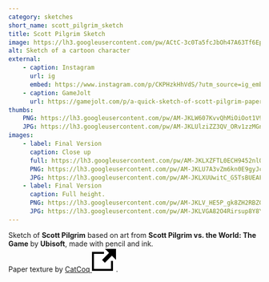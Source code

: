 ```yaml
---
category: sketches
short_name: scott_pilgrim_sketch
title: Scott Pilgrim Sketch
image: https://lh3.googleusercontent.com/pw/ACtC-3c0Ta5fcJbOh47A63Tf6EpYk-CJkMUTKEzjziSRUGQ3SuzJE5DpGMMoKrSzoD9r-3PknuHW9h8URoh9m6Hnd1go-JwZE9NMzKdm5RydQF6Irn4J3rlAxektbTzyO3GIAFrseUj3Da6v1jFLGnphwYJ2=w1200-h630-no?authuser=0
alt: Sketch of a cartoon character
external:
    - caption: Instagram
      url: ig
      embed: https://www.instagram.com/p/CKPHzkHhVdS/?utm_source=ig_embed&amp;utm_campaign=loading
    - caption: GameJolt
      url: https://gamejolt.com/p/a-quick-sketch-of-scott-pilgrim-paper-texture-by-catcoq-w9kvdwf7
thumbs:
    PNG: https://lh3.googleusercontent.com/pw/AM-JKLW607KvvQhMiOiOot1V9WjuwK7YyB1l5M2FOOD1VvRLYgNDKRERhUUP9AzlqcYIOoUvEqfgB0HgKKCLF4rPHxm_MfZd5lnZ1vlZ4IdufB46IcYD8zzm9PcEEgOdzAZkPteeDhSSwayqbYqCjE9syEqP
    JPG: https://lh3.googleusercontent.com/pw/AM-JKLUlziZZ3QV_ORv1zzMGnvxlV0-nwi6wbsuhgpkB1maI06B_NZTYTJ81i3Cm8WY-2b_lztU28Zy00BkBpF7Ucep31bu53AOB5Afx5s9CxpNzPUdnDtBjiI2KJFCOh9DBetbTMVNVt4na_cvClpQOj2G7
images:
    - label: Final Version
      caption: Close up
      full: https://lh3.googleusercontent.com/pw/AM-JKLXZFTL0ECH9452nlQ7hXkCh9OWanYPuMx3v2Zj20BvydGKTC9NTfA8xuHKHyXstS6ATasdZZw7uLWrbODwTdk9NXjrNq2zTQz4aafml770cCwqw5Vtm_fuOtHqclSpdqvKuFSEU-AjShpL_iGyU6I1U=w2400
      PNG: https://lh3.googleusercontent.com/pw/AM-JKLU7A3vZm6kn0E9gyJc5ISYfyJ4HiP5PZ5If2qcb9YgGOWTekQ3rpRIDPTf6UWeS8LVIio2-SHNwp5AN6GjNUHbFgcP_VFLYAE6D1OoD92b_KDMaNJoCSRzW147MvwYJhP9UflParaEgUZ_mazD32mC7
      JPG: https://lh3.googleusercontent.com/pw/AM-JKLXUUwitC_G5TsBUEAFXXsPYHvp_jc7ix8hZIaq84tNGYB_ZytYXG4aSWGCNas-4I4onZY5sQqdLGh-Wq9nFoL4s-pUQ2lhLQernlVIH8nG4dSmrjzNpjaiduT5K8gdM-3LCHsyF3MjUKTcVY1qTAOU1
    - label: Final Version
      caption: Full height.
      PNG: https://lh3.googleusercontent.com/pw/AM-JKLV_HE5P_gk8ZH2RBZGW-2QjE7PVjhU2BgTaiO6D-mS-ttUrYZMjdYAGJb-aP5fN-9CF1Q9HsrKXBLrhNvBmLUoUEVJR42Q1tyeJ9DaI8CAROIYo7eGEIAxzKmi3YyOWxew2SVla5Y9qRjudnUznKiZx
      JPG: https://lh3.googleusercontent.com/pw/AM-JKLVGA82O4Rirsup8Y8YRG1fAisSLRPAr5O2mlVJeWJyuq9TbipdIZVaRhwGgQ2jKtXrmoWP2hbFfWBPUJZftRcR6WllV-v7OA2Tt1PsXlPAg1og3l9PQe8KZRO5h1NBo9iGZVnUUbFTwY1HINa3lPMfp
---
```


Sketch of **Scott Pilgrim** based on art from **Scott Pilgrim vs. the World: The Game** by **Ubisoft**, made with pencil and ink.  
Paper texture by [CatCoq <img src="/assets/images/icons/external.svg" alt="External Link" class="external-icon">](https://www.instagram.com/catcoq/).
